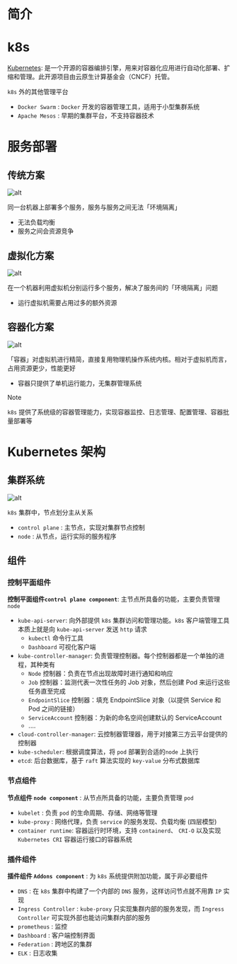 # 简介


# k8s

[Kubernetes](https://kubernetes.io/zh-cn/docs/home/): 是一个开源的容器编排引擎，用来对容器化应用进行自动化部署、扩缩和管理。此开源项目由云原生计算基金会（CNCF）托管。

`k8s` 外的其他管理平台
- `Docker Swarm` : `Docker` 开发的容器管理工具，适用于小型集群系统
- `Apache Mesos` : 早期的集群平台，不支持容器技术


# 服务部署

## 传统方案

![alt](../../../image/k8s/traditional_model.png)

同一台机器上部署多个服务，服务与服务之间无法「环境隔离」
- 无法负载均衡
- 服务之间会资源竞争


## 虚拟化方案

![alt](../../../image/k8s/virtual_model.png)

在一个机器利用虚拟机分别运行多个服务，解决了服务间的「环境隔离」问题
- 运行虚拟机需要占用过多的额外资源

## 容器化方案


![alt](../../../image/k8s/container_model.png)

「容器」对虚拟机进行精简，直接复用物理机操作系统内核。相对于虚拟机而言，占用资源更少，性能更好
- 容器只提供了单机运行能力，无集群管理系统

> [!note]
> `k8s` 提供了系统级的容器管理能力，实现容器监控、日志管理、配置管理、容器批量部署等


# Kubernetes 架构

## 集群系统

![alt](../../../image/k8s/kubernetes-cluster-architecture.svg)


`k8s` 集群中，节点划分主从关系
- `control plane` : 主节点，实现对集群节点控制
- `node` : 从节点，运行实际的服务程序

## 组件

### 控制平面组件

**控制平面组件`control plane component`**: 主节点所具备的功能，主要负责管理 `node`

- `kube-api-server`: 向外部提供 `k8s` 集群访问和管理功能。`k8s` 客户端管理工具本质上就是向 `kube-api-server` 发送 `http` 请求
  - `kubectl` 命令行工具
  - `Dashboard` 可视化客户端
- `kube-controller-manager`: 负责管理控制器。每个控制器都是一个单独的进程，其种类有
  - `Node` 控制器：负责在节点出现故障时进行通知和响应
  - `Job` 控制器：监测代表一次性任务的 Job 对象，然后创建 Pod 来运行这些任务直至完成
  - `EndpointSlice` 控制器：填充 EndpointSlice 对象（以提供 Service 和 Pod 之间的链接）
  - `ServiceAccount` 控制器：为新的命名空间创建默认的 ServiceAccount
  - ....
- `cloud-controller-manager`: 云控制器管理器，用于对接第三方云平台提供的控制器
- `kube-scheduler`: 根据调度算法，将 `pod` 部署到合适的`node` 上执行
- `etcd`: 后台数据库，基于 `raft` 算法实现的 `key-value` 分布式数据库


### 节点组件

**节点组件 `node component`** : 从节点所具备的功能，主要负责管理 `pod`
- `kubelet` : 负责 `pod` 的生命周期、存储、网络等管理
- `kube-proxy` : 网络代理，负责 `service` 的服务发现、负载均衡 (四层模型)
- `container runtime`: 容器运行时环境，支持 `containerd`、 `CRI-O` 以及实现 `Kubernetes CRI` 容器运行接口的容器系统

### 插件组件

**插件组件 `Addons component`** : 为 `k8s` 系统提供附加功能，属于非必要组件
- `DNS` : 在 `k8s` 集群中构建了一个内部的 `DNS` 服务，这样访问节点就不用靠 `IP` 实现
- `Ingress Controller` :  `kube-proxy` 只实现集群内部的服务发现，而 `Ingress Controller` 可实现外部也能访问集群内部的服务
- `prometheus` : 监控
- `Dashboard` : 客户端控制界面
- `Federation` : 跨地区的集群
- `ELK` : 日志收集



